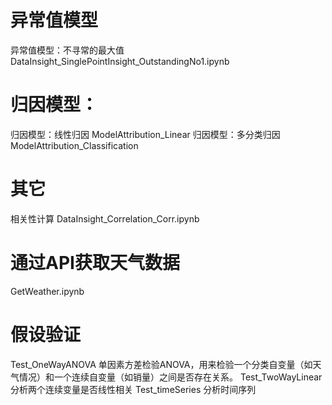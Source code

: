 # 异常值模型
异常值模型：不寻常的最大值 DataInsight_SinglePointInsight_OutstandingNo1.ipynb

# 归因模型： 
归因模型：线性归因 ModelAttribution_Linear
归因模型：多分类归因 ModelAttribution_Classification


# 其它
相关性计算 DataInsight_Correlation_Corr.ipynb

# 通过API获取天气数据
GetWeather.ipynb

# 假设验证
Test_OneWayANOVA  单因素方差检验ANOVA，用来检验一个分类自变量（如天气情况）和一个连续自变量（如销量）之间是否存在关系。
Test_TwoWayLinear 分析两个连续变量是否线性相关
Test_timeSeries 分析时间序列


